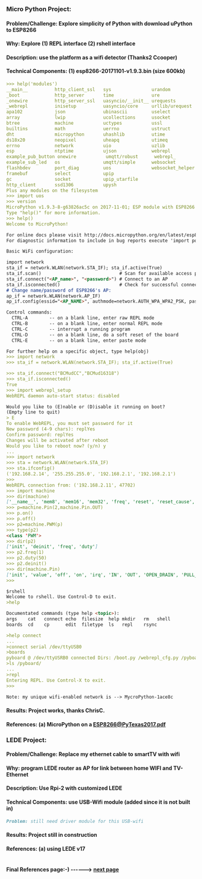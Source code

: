 
### Micro Python Project:

#### Problem/Challenge: Explore simplicity of Python with download uPython to ESP8266

#### Why: Explore (1) REPL interface (2) rshell interface

#### Description: use the platform as a wifi detector (Thanks2 Ccooper)

#### Technical Components: (1) esp8266-20171101-v1.9.3.bin (size 600kb)

```markdown
>>> help('modules')
__main__          http_client_ssl   sys               urandom
_boot             http_server       time              ure
_onewire          http_server_ssl   uasyncio/__init__ urequests
_webrepl          inisetup          uasyncio/core     urllib/urequest
apa102            json              ubinascii         uselect
array             lwip              ucollections      usocket
btree             machine           uctypes           ussl
builtins          math              uerrno            ustruct
dht               micropython       uhashlib          utime
ds18x20           neopixel          uheapq            utimeq
errno             network           uio               uzlib
esp               ntptime           ujson             webrepl
example_pub_button onewire           umqtt/robust      webrepl_
example_sub_led   os                umqtt/simple      websocket
flashbdev         port_diag         uos               websocket_helper
framebuf          select            upip
gc                socket            upip_utarfile
http_client       ssd1306           upysh
Plus any modules on the filesystem
>>> import uos
>>> version
MicroPython v1.9.3-8-g63826ac5c on 2017-11-01; ESP module with ESP8266
Type "help()" for more information.
>>> help()
Welcome to MicroPython!

For online docs please visit http://docs.micropython.org/en/latest/esp8266/ .
For diagnostic information to include in bug reports execute 'import port_diag'.

Basic WiFi configuration:

import network
sta_if = network.WLAN(network.STA_IF); sta_if.active(True)
sta_if.scan()                             # Scan for available access points
sta_if.connect("<AP_name>", "<password>") # Connect to an AP
sta_if.isconnected()                      # Check for successful connection
# Change name/password of ESP8266's AP:
ap_if = network.WLAN(network.AP_IF)
ap_if.config(essid="<AP_NAME>", authmode=network.AUTH_WPA_WPA2_PSK, password="<password>")

Control commands:
  CTRL-A        -- on a blank line, enter raw REPL mode
  CTRL-B        -- on a blank line, enter normal REPL mode
  CTRL-C        -- interrupt a running program
  CTRL-D        -- on a blank line, do a soft reset of the board
  CTRL-E        -- on a blank line, enter paste mode

For further help on a specific object, type help(obj)
>>> import network
>>> sta_if = network.WLAN(network.STA_IF); sta_if.active(True)

>>> sta_if.connect("BCMudCC","BCMud16318")
>>> sta_if.isconnected()
True
>>> import webrepl_setup
WebREPL daemon auto-start status: disabled

Would you like to (E)nable or (D)isable it running on boot?
(Empty line to quit)
> E
To enable WebREPL, you must set password for it
New password (4-9 chars): replYes
Confirm password: replYes
Changes will be activated after reboot
Would you like to reboot now? (y/n) y
...
>>> import network
>>> sta = network.WLAN(network.STA_IF)
>>> sta.ifconfig()
('192.168.2.14', '255.255.255.0', '192.168.2.1', '192.168.2.1')
>>>
WebREPL connection from: ('192.168.2.11', 47702)
>>> import machine
>>> dir(machine)
['__name__', 'mem8', 'mem16', 'mem32', 'freq', 'reset', 'reset_cause', 'unique_id', 'idle', 'sleep', 'deepsleep', 'disable_irq', 'enable_irq', 'time_pulse_us', 'RTC', 'Timer', 'WDT', 'Pin', 'Signal', 'PWM', 'ADC', 'UART', 'I2C', 'SPI', 'DEEPSLEEP', 'PWRON_RESET', 'HARD_RESET', 'DEEPSLEEP_RESET', 'WDT_RESET', 'SOFT_RESET']
>>> p=machine.Pin(2,machine.Pin.OUT)
>>> p.on()
>>> p.off()
>>> p2=machine.PWM(p)
>>> type(p2)
<class 'PWM'>
>>> dir(p2)
['init', 'deinit', 'freq', 'duty']
>>> p2.freq(1)
>>> p2.duty(50)
>>> p2.deinit()
>>> dir(machine.Pin)
['init', 'value', 'off', 'on', 'irq', 'IN', 'OUT', 'OPEN_DRAIN', 'PULL_UP', 'IRQ_RISING', 'IRQ_FALLING']
>>>

$rshell
Welcome to rshell. Use Control-D to exit.
>help

Documentated commands (type help <topic>):
args    cat   connect echo  filesize  help mkdir   rm   shell
boards  cd    cp      edit  filetype  ls   repl    rsync

>help connect
...
>connect serial /dev/ttyUSB0
>boards
pyboard @ /dev/ttyUSRB0 connected Dirs: /boot.py /webrepl_cfg.py /pyboard/boot.py ...
>ls /pyboard/
...
>repl
Entering REPL. Use Control-X to exit.
>>>

Note: my unique wifi-enabled network is --> MycroPython-1ace8c

```

#### Results: Project works, thanks ChrisC.

#### References: (a) MicroPython on a ESP8266@PyTexas2017.pdf

### LEDE Project: 

#### Problem/Challenge: Replace my ethernet cable to smartTV with wifi

#### Why: program LEDE router as AP for link between home WIFI and TV-Ethernet

#### Description: Use Rpi-2 with customized LEDE

#### Technical Components: use USB-Wifi module (added since it is not built in)

```markdown
Problem: still need driver module for this USB-wifi
```

#### Results: Project still in construction

#### References: (a) using LEDE v17

```markdown
```
#### **Final References page:-) ------>** [next page](./reference.md)
